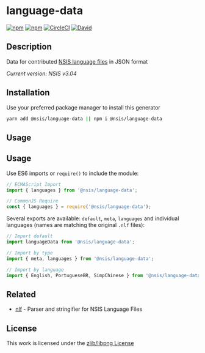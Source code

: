 # language-data

[![npm](https://flat.badgen.net/npm/license/@nsis/language-data)](https://www.npmjs.org/package/@nsis/language-data)
[![npm](https://flat.badgen.net/npm/v/@nsis/language-data)](https://www.npmjs.org/package/@nsis/language-data)
[![CircleCI](https://flat.badgen.net/circleci/github/NSIS-Dev/language-data)](https://circleci.com/gh/NSIS-Dev/language-data)
[![David](https://flat.badgen.net/david/dev/NSIS-Dev/language-data)](https://david-dm.org/NSIS-Dev/language-data?type=dev)

## Description

Data for contributed [NSIS language files](https://github.com/kichik/nsis/tree/master/Contrib/Language%20files) in JSON format

*Current version: NSIS v3.04*

## Installation

 Use your preferred package manager to install this generator

```sh
yarn add @nsis/language-data || npm i @nsis/language-data
```

## Usage

## Usage

Use ES6 imports or `require()` to include the module:

```js
// ECMAScript Import
import { languages } from '@nsis/language-data';

// CommonJS Require
const { languages } = require('@nsis/language-data');
```

Several exports are available: `default`, `meta`, `languages` and individual languages (names are matching the original `.nlf` files):

```js
// Import default
import languageData from '@nsis/language-data';

// Import by type
import { meta, languages } from '@nsis/language-data';

// Import by language
import { English, PortugueseBR, SimpChinese } from '@nsis/language-data';
```

## Related

- [nlf](https://www.npmjs.com/package/@nsis/nlf) - Parser and stringifier for NSIS Language Files

## License

This work is licensed under the [zlib/libpng License](https://opensource.org/licenses/Zlib)
